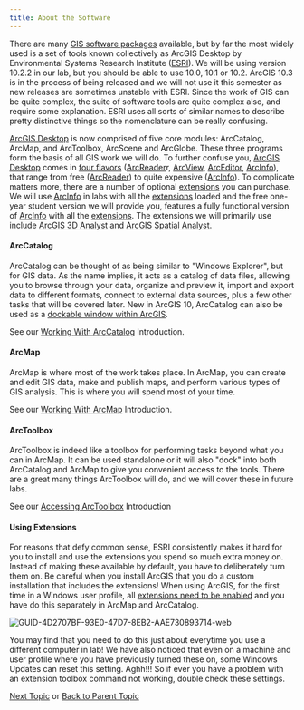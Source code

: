 ```yaml
---
title: About the Software
---
```


There are many [ GIS software packages](http://gis.joewheaton.org/about/software) available, but by far the most widely used is a set of tools known collectively as ArcGIS Desktop by Environmental Systems Research Institute ([ESRI](http://esri.com/)). We will be using version 10.2.2  in our lab, but you should be able to use 10.0, 10.1 or 10.2. ArcGIS 10.3 is in the process of being released and we will not use it this semester as new releases are sometimes unstable with ESRI. Since the work of GIS can be quite complex, the suite of software tools are quite complex also, and require some explanation. ESRI uses all sorts of similar names to describe pretty distinctive things so the nomenclature can be really confusing.

[ArcGIS Desktop](http://www.esri.com/products/index.html#desktop_gis_panel) is now comprised of five core modules: ArcCatalog, ArcMap, and ArcToolbox, ArcScene and ArcGlobe. These three programs form the basis of all GIS work we will do. To further confuse you, [ArcGIS Desktop](http://www.esri.com/products/index.html#desktop_gis_panel) comes in [four flavors](http://www.esri.com/software/arcgis/about/gis-for-me.html) ([ArcReader](http://www.esri.com/software/arcgis/arcreader/index.html)r, [ArcView](http://www.esri.com/software/arcgis/arcreader/index.html), [ArcEditor](http://www.esri.com/software/arcgis/arceditor/index.html), [ArcInfo](http://www.esri.com/software/arcgis/arcinfo/index.html)), that range from free ([ArcReader](http://www.esri.com/software/arcgis/arcreader/index.html)) to quite expensive ([ArcInfo](http://www.esri.com/software/arcgis/arcinfo/index.html)). To complicate matters more, there are a number of optional [extensions](http://www.esri.com/software/arcgis/about/desktop-extensions.html) you can purchase. We will use [ArcInfo](http://www.esri.com/software/arcgis/arcinfo/index.html) in labs with all the [extensions](http://www.esri.com/software/arcgis/about/desktop-extensions.html) loaded and the free one-year student version we will provide you, features a fully functional version of [ArcInfo](http://www.esri.com/software/arcgis/arcinfo/index.html) with all the [extensions](http://www.esri.com/software/arcgis/about/desktop-extensions.html). The extensions we will primarily use include [ArcGIS 3D Analyst](http://www.esri.com/software/arcgis/extensions/3danalyst/index.html) and [ArcGIS Spatial Analyst](http://www.esri.com/software/arcgis/extensions/spatialanalyst/index.html).

#### ArcCatalog 

ArcCatalog can be thought of as being similar to "Windows Explorer", but for GIS data. As the name implies, it acts as a catalog of data files, allowing you to browse through your data, organize and preview it, import and export data to different formats, connect to external data sources, plus a few other tasks that will be covered later. New in ArcGIS 10, ArcCatalog can also be used as a [dockable window within ArcGIS](http://resources.arcgis.com/en/help/main/10.2/index.html#//006600000449000000). 

See our [Working With ArcCatalog](http://gis.joewheaton.org/assignments/labs/lab01/getting-organized-and-oriented/arcgis-10-desktop-orientation/working-with-arccatalog) Introduction.

#### ArcMap 

ArcMap is where most of the work takes place. In ArcMap, you can create and edit GIS data, make and publish maps, and perform various types of GIS analysis. This is where you will spend most of your time.

See our [Working With ArcMap](http://gis.joewheaton.org/assignments/labs/lab01/getting-organized-and-oriented/arcgis-10-desktop-orientation/working-with-arcmap) Introduction.

#### ArcToolbox 

ArcToolbox is indeed like a toolbox for performing tasks beyond what you can in ArcMap. It can be used standalone or it will also "dock" into both ArcCatalog and ArcMap to give you convenient access to the tools. There are a great many things ArcToolbox will do, and we will cover these in future labs. 

See our [Accessing ArcToolbox](http://gis.joewheaton.org/assignments/labs/lab01/getting-organized-and-oriented/arcgis-10-desktop-orientation/working-with-arctoolbox) Introduction

#### Using Extensions

For reasons that defy common sense, ESRI consistently makes it hard for you to install and use the extensions you spend so much extra money on. Instead of making these available by default, you have to deliberately turn them on. Be careful when you install ArcGIS that you do a custom installation that includes the extensions! When using ArcGIS, for the first time in a Windows user profile, all [extensions need to be enabled](http://resources.arcgis.com/en/help/main/10.2/index.html#/Using_Extensions_in_ArcGIS/018900000002000000/) and you have do this separately in ArcMap and ArcCatalog.

![GUID-4D2707BF-93E0-47D7-8EB2-AAE730893714-web]({{site.baseurl}}/assets/images/GUID-4D2707BF-93E0-47D7-8EB2-AAE730893714-web.png)

You may find that you need to do this just about everytime you use a different computer in lab! We have also noticed that even on a machine and user profile where you have previously turned these on, some Windows Updates can reset this setting. Aghh!!! So if ever you have a problem with an extension toolbox command not working, double check these settings.

[Next Topic](http://gis.joewheaton.org/assignments/labs/lab01/getting-organized-and-oriented/arcgis-10-desktop-orientation/working-with-arccatalog) or [Back to Parent Topic](http://gis.joewheaton.org/assignments/labs/lab01/getting-organized-and-oriented/arcgis-10-desktop-orientation)

